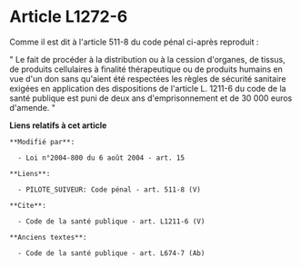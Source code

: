 # Article L1272-6

Comme il est dit à l'article 511-8 du code pénal ci-après reproduit : 

" Le fait de procéder à la distribution ou à la cession d'organes, de tissus, de produits cellulaires à finalité
thérapeutique ou de produits humains en vue d'un don sans qu'aient été respectées les règles de sécurité sanitaire exigées en
application des dispositions de l'article L. 1211-6 du code de la santé publique est puni de deux ans d'emprisonnement et de
30 000 euros d'amende. "

**Liens relatifs à cet article**

	**Modifié par**:

	  - Loi n°2004-800 du 6 août 2004 - art. 15

	**Liens**:

	  - PILOTE_SUIVEUR: Code pénal - art. 511-8 (V)

	**Cite**:

	  - Code de la santé publique - art. L1211-6 (V)

	**Anciens textes**:

	  - Code de la santé publique - art. L674-7 (Ab)

